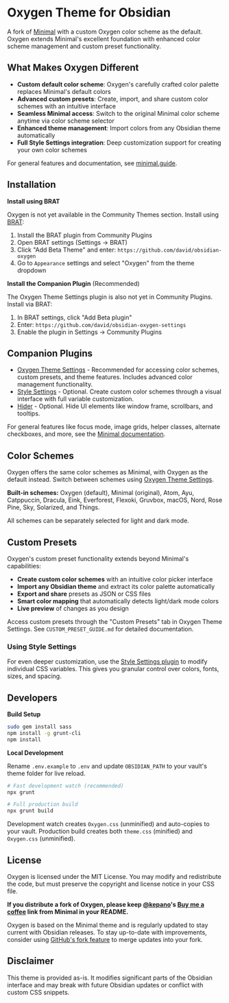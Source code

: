 # Oxygen Theme for Obsidian

A fork of [Minimal](https://github.com/kepano/obsidian-minimal) with a custom Oxygen color scheme as the default. Oxygen extends Minimal's excellent foundation with enhanced color scheme management and custom preset functionality.

## What Makes Oxygen Different

- **Custom default color scheme**: Oxygen's carefully crafted color palette replaces Minimal's default colors
- **Advanced custom presets**: Create, import, and share custom color schemes with an intuitive interface
- **Seamless Minimal access**: Switch to the original Minimal color scheme anytime via color scheme selector
- **Enhanced theme management**: Import colors from any Obsidian theme automatically
- **Full Style Settings integration**: Deep customization support for creating your own color schemes

For general features and documentation, see [minimal.guide](https://minimal.guide).

## Installation

**Install using BRAT**

Oxygen is not yet available in the Community Themes section. Install using [BRAT](https://github.com/TfTHacker/obsidian42-brat):

1. Install the BRAT plugin from Community Plugins
2. Open BRAT settings (Settings → BRAT)
3. Click "Add Beta Theme" and enter: `https://github.com/david/obsidian-oxygen`
4. Go to `Appearance` settings and select "Oxygen" from the theme dropdown

**Install the Companion Plugin** (Recommended)

The Oxygen Theme Settings plugin is also not yet in Community Plugins. Install via BRAT:

1. In BRAT settings, click "Add Beta plugin"
2. Enter: `https://github.com/david/obsidian-oxygen-settings`
3. Enable the plugin in Settings → Community Plugins

## Companion Plugins

- [Oxygen Theme Settings](https://github.com/david/obsidian-oxygen-settings) - Recommended for accessing color schemes, custom presets, and theme features. Includes advanced color management functionality.
- [Style Settings](https://github.com/mgmeyers/obsidian-style-settings) - Optional. Create custom color schemes through a visual interface with full variable customization.
- [Hider](https://github.com/kepano/obsidian-hider) - Optional. Hide UI elements like window frame, scrollbars, and tooltips.

For general features like focus mode, image grids, helper classes, alternate checkboxes, and more, see the [Minimal documentation](https://minimal.guide).

## Color Schemes

Oxygen offers the same color schemes as Minimal, with Oxygen as the default instead. Switch between schemes using [Oxygen Theme Settings](https://github.com/david/obsidian-oxygen-settings).

**Built-in schemes:** Oxygen (default), Minimal (original), Atom, Ayu, Catppuccin, Dracula, Eink, Everforest, Flexoki, Gruvbox, macOS, Nord, Rose Pine, Sky, Solarized, and Things.

All schemes can be separately selected for light and dark mode.

## Custom Presets

Oxygen's custom preset functionality extends beyond Minimal's capabilities:

- **Create custom color schemes** with an intuitive color picker interface
- **Import any Obsidian theme** and extract its color palette automatically
- **Export and share** presets as JSON or CSS files
- **Smart color mapping** that automatically detects light/dark mode colors
- **Live preview** of changes as you design

Access custom presets through the "Custom Presets" tab in Oxygen Theme Settings. See `CUSTOM_PRESET_GUIDE.md` for detailed documentation.

### Using Style Settings

For even deeper customization, use the [Style Settings plugin](https://github.com/mgmeyers/obsidian-style-settings) to modify individual CSS variables. This gives you granular control over colors, fonts, sizes, and spacing.

## Developers

**Build Setup**

```bash
sudo gem install sass
npm install -g grunt-cli
npm install
```

**Local Development**

Rename `.env.example` to `.env` and update `OBSIDIAN_PATH` to your vault's theme folder for live reload.

```bash
# Fast development watch (recommended)
npx grunt

# Full production build
npx grunt build
```

Development watch creates `Oxygen.css` (unminified) and auto-copies to your vault. Production build creates both `theme.css` (minified) and `Oxygen.css` (unminified).

## License

Oxygen is licensed under the MIT License. You may modify and redistribute the code, but must preserve the copyright and license notice in your CSS file.

**If you distribute a fork of Oxygen, please keep [@kepano](https://github.com/kepano)'s [Buy me a coffee](https://www.buymeacoffee.com/kepano) link from Minimal in your README.**

Oxygen is based on the Minimal theme and is regularly updated to stay current with Obsidian releases. To stay up-to-date with improvements, consider using [GitHub's fork feature](https://docs.github.com/en/get-started/quickstart/fork-a-repo) to merge updates into your fork.

## Disclaimer

This theme is provided as-is. It modifies significant parts of the Obsidian interface and may break with future Obsidian updates or conflict with custom CSS snippets.
